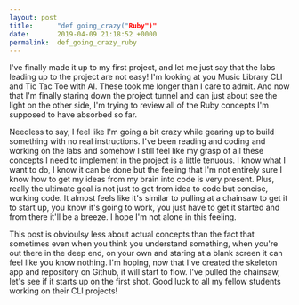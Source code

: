 ```yaml
---
layout: post
title:      "def going_crazy("Ruby")"
date:       2019-04-09 21:18:52 +0000
permalink:  def_going_crazy_ruby
---
```



I've finally made it up to my first project, and let me just say that the labs leading up to the project are not easy! I'm looking at you Music Library CLI and Tic Tac Toe with AI. These took me longer than I care to admit. And now that I'm finally staring down the project tunnel and can just about see the light on the other side, I'm trying to review all of the Ruby concepts I'm supposed to have absorbed so far. 

Needless to say, I feel like I'm going a bit crazy while gearing up to build something with no real instructions. I've been reading and coding and working on the labs and somehow I still feel like my grasp of all these concepts I need to implement in the project is a little tenuous. I know what I want to do, I know it can be done but the feeling that I'm not entirely sure I know how to get my ideas from my brain into code is very present. Plus, really the ultimate goal is not just to get from idea to code but concise, working code. It almost feels like it's similar to pulling at a chainsaw to get it to start up, you know it's going to work, you just have to get it started and from there it'll be a breeze. I hope I'm not alone in this feeling. 

This post is obvioulsy less about actual concepts than the fact that sometimes even when you think you understand something, when you're out there in the deep end, on your own and staring at a blank screen it can feel like you know nothing. I'm hoping, now that I've created the skeleton app and repository on Github, it will start to flow. I've pulled the chainsaw, let's see if it starts up on the first shot. Good luck to all my fellow students working on their CLI projects! 
